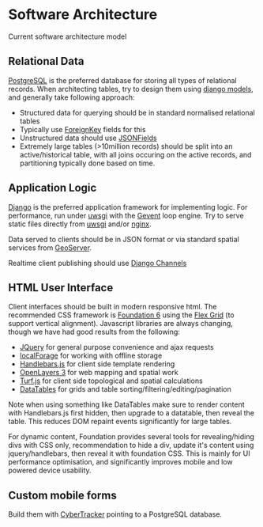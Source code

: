 ---
---
# Software Architecture

Current software architecture model

## Relational Data

[PostgreSQL](http://www.postgresql.org/) is the preferred database for storing all types of relational records. When architecting tables, try to design them using [django models](https://docs.djangoproject.com/en/1.9/topics/db/models/), and generally take following approach:

 * Structured data for querying should be in standard normalised relational tables
  * Typically use [ForeignKey](https://docs.djangoproject.com/en/1.9/topics/db/examples/many_to_one/) fields for this
 * Unstructured data should use [JSONFields](https://docs.djangoproject.com/en/1.9/ref/contrib/postgres/fields/#jsonfield)
 * Extremely large tables (>10million records) should be split into an active/historical table, with all joins occuring on the active records, and partitioning typically done based on time.

## Application Logic

[Django](https://www.djangoproject.com/) is the preferred application framework for implementing logic. For performance, run under [uwsgi](https://docs.djangoproject.com/en/1.9/howto/deployment/wsgi/uwsgi/) with the [Gevent](http://uwsgi-docs.readthedocs.io/en/latest/Gevent.html) loop engine. Try to serve static files directly from [uwsgi](http://uwsgi-docs.readthedocs.io/en/latest/StaticFiles.html) and/or [nginx](https://www.nginx.com/resources/admin-guide/serving-static-content/).

Data served to clients should be in JSON format or via standard spatial services from [GeoServer](http://geoserver.org/).

Realtime client publishing should use [Django Channels](https://channels.readthedocs.io/en/latest/inshort.html)

## HTML User Interface

Client interfaces should be built in modern responsive html. The recommended CSS framework is [Foundation 6](http://foundation.zurb.com/sites/docs/) using the [Flex Grid](http://foundation.zurb.com/sites/docs/flex-grid.html#vertical-alignment) (to support vertical alignment). Javascript libraries are always changing, though we have had good results from the following:

 * [JQuery](https://jquery.com/) for general purpose convenience and ajax requests
 * [localForage](https://github.com/mozilla/localForage) for working with offline storage
 * [Handlebars.js](http://handlebarsjs.com/) for client side template rendering
 * [OpenLayers 3](http://openlayers.org/) for web mapping and spatial work
 * [Turf.js](http://turfjs.org/) for client side topological and spatial calculations
 * [DataTables](https://datatables.net/) for grids and table sorting/filtering/editing/pagination
 
Note when using something like DataTables make sure to render content with Handlebars.js first hidden, then upgrade to a datatable, then reveal the table. This reduces DOM repaint events significantly for large tables.

For dynamic content, Foundation provides several tools for revealing/hiding divs with CSS only, recommendation to hide a div, update it's content using jquery/handlebars, then reveal it with foundation CSS. This is mainly for UI performance optimisation, and significantly improves mobile and low powered device usability.
 
## Custom mobile forms

Build them with [CyberTracker](http://www.cybertracker.org/) pointing to a PostgreSQL database.
